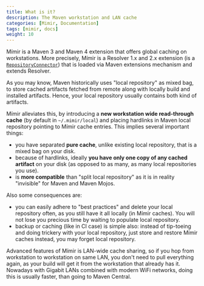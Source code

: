 ```yaml
---
title: What is it?
description: The Maven workstation and LAN cache
categories: [Mimir, Documentation]
tags: [mimir, docs]
weight: 10
---
```


Mímir is a Maven 3 and Maven 4 extension that offers global caching on workstations. More precisely, Mímir is a
Resolver 1.x and 2.x extension (is a [`RepositoryConnector`](https://github.com/apache/maven-resolver/blob/fb6e59027cfce9c9fce6f4e4f6d310c1a7ee906c/maven-resolver-spi/src/main/java/org/eclipse/aether/spi/connector/RepositoryConnector.java)) 
that is loaded via Maven extensions mechanism and extends Resolver.

As you may know, Maven historically uses "local repository" as mixed bag, to store cached artifacts fetched
from remote along with locally build and installed artifacts. Hence, your local repository usually contains
both kind of artifacts.

Mímir alleviates this, by introducing a **new workstation wide read-through cache** (by default in `~/.mimir/local`) and placing
hardlinks in Maven local repository pointing to Mímir cache entries.  This implies several important things:

* you have separated **pure cache**, unlike existing local repository, that is a mixed bag on your disk.
* because of hardlinks, ideally **you have only one copy of any cached artifact** on your disk (as opposed to as many, as many local repositories you use).
* is **more compatible** than "split local repository" as it is in reality "invisible" for Maven and Maven Mojos.

Also some consequences are:

* you can easily adhere to "best practices" and delete your local repository often, as you still have it all locally (in Mímir caches). 
  You will not lose you precious time by waiting to populate local repository.
* backup or caching (like in CI case) is simple also: instead of tip-toeing and doing trickery with your local repository,
  just store and restore Mímir caches instead, you may forget local repository.

Advanced features of Mímir is LAN-wide cache sharing, so if you hop from workstation to workstation on same LAN,
you don't need to pull everything again, as your build will get it from the workstation that already has it. Nowadays
with Gigabit LANs combined with modern WiFi networks, doing this is usually faster, than going to Maven Central.
